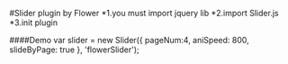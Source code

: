 #Slider plugin by Flower
*1.you must import jquery lib
*2.import Slider.js
*3.init plugin

####Demo
var slider = new Slider({
	pageNum:4,
    aniSpeed: 800,
    slideByPage: true
}, 'flowerSlider');

